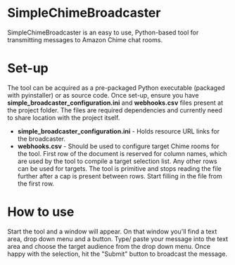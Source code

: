 # SimpleChimeBroadcaster
SimpleChimeBroadcaster is an easy to use, Python-based tool for transmitting messages to Amazon Chime chat rooms.

# Set-up
The tool can be acquired as a pre-packaged Python executable (packaged with pyinstaller) or as source code.
Once set-up, ensure you have **simple_broadcaster_configuration.ini** and **webhooks.csv** files present at the project folder. The files are required dependencies and currently need to share location with the project itself.
* **simple_broadcaster_configuration.ini** - Holds resource URL links for the broadcaster.
* **webhooks.csv** - Should be used to configure target Chime rooms for the tool. First row of the document is reserved for column names, which are used by the tool to compile a target selection list. Any other rows can be used for targets. The tool is primitive and stops reading the file further after a cap is present between rows. Start filling in the file from the first row.

# How to use
Start the tool and a window will appear. On that window you'll find a text area, drop down menu and a button. Type/ paste your message into the text area and choose the target audience from the drop down menu. Once happy with the selection, hit the "Submit" button to broadcast the message.

